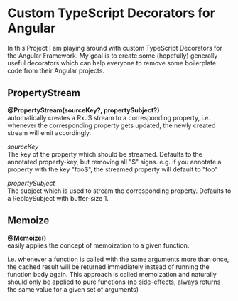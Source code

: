 # Custom TypeScript Decorators for Angular

In this Project I am playing around with custom TypeScript Decorators for the Angular Framework. My goal is to create some (hopefully) generally useful decorators which can help everyone to remove some boilerplate code from their Angular projects.

## PropertyStream

<b>@PropertyStream(sourceKey?, propertySubject?)</b><br>
automatically creates a RxJS stream to a corresponding property,
i.e. whenever the corresponding property gets updated, the newly created stream will emit accordingly.

<i>sourceKey</i><br>
The key of the property which should be streamed. Defaults to the annotated property-key, but removing all "$" signs.
e.g. if you annotate a property with the key "foo$", the streamed property will default to "foo"

<i>propertySubject</i><br>
The subject which is used to stream the corresponding property. Defaults to a ReplaySubject with buffer-size 1.


## Memoize

<b>@Memoize()</b><br>
easily applies the concept of memoization to a given function.

i.e. whenever a function is called with the same arguments more than once, the cached result will be returned immediately instead of
running the function body again.
This approach is called memoization and naturally should only be applied to pure functions (no side-effects, always returns the same 
value for a given set of arguments)
